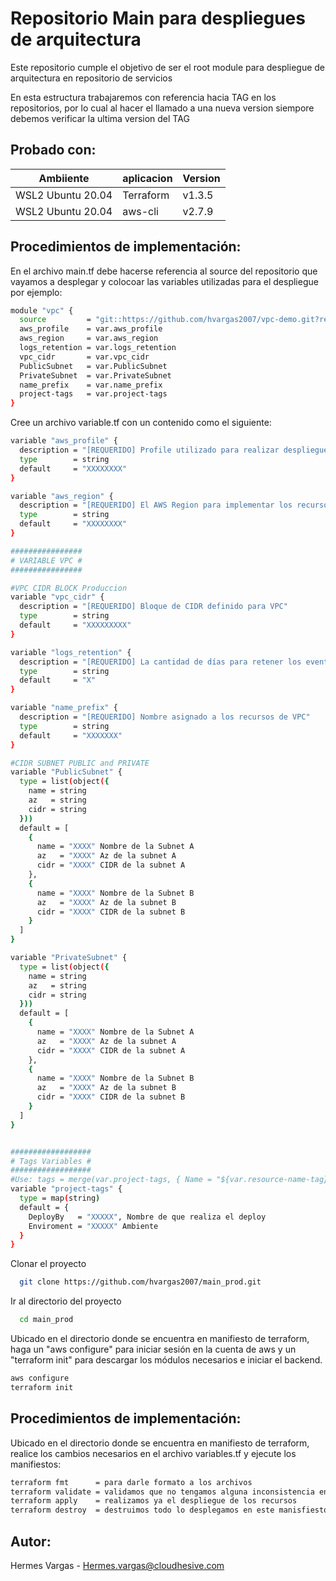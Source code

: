 # Repositorio Main para despliegues de arquitectura

Este repositorio cumple el objetivo de ser el root module para despliegue de arquitectura en repositorio de servicios

En esta estructura trabajaremos con referencia hacia TAG en los repositorios, por lo cual al hacer el llamado a una nueva version siempore debemos verificar la ultima version del TAG

## Probado con:

| Ambiiente         | aplicacion | Version |
| ----------------- | ---------- | ------- |
| WSL2 Ubuntu 20.04 | Terraform  | v1.3.5  |
| WSL2 Ubuntu 20.04 | aws-cli    | v2.7.9 |


## Procedimientos de implementación:

En el archivo main.tf debe hacerse referencia al source del repositorio que vayamos a desplegar y colocoar las variables utilizadas para el despliegue por ejemplo:

```bash
module "vpc" {
  source         = "git::https://github.com/hvargas2007/vpc-demo.git?ref=v1.0.0"
  aws_profile    = var.aws_profile
  aws_region     = var.aws_region
  logs_retention = var.logs_retention
  vpc_cidr       = var.vpc_cidr
  PublicSubnet   = var.PublicSubnet
  PrivateSubnet  = var.PrivateSubnet
  name_prefix    = var.name_prefix
  project-tags   = var.project-tags
}
```

Cree un archivo variable.tf con un contenido como el siguiente:

```bash
variable "aws_profile" {
  description = "[REQUERIDO] Profile utilizado para realizar despliegue"
  type        = string
  default     = "XXXXXXXX"
}

variable "aws_region" {
  description = "[REQUERIDO] El AWS Region para implementar los recursos"
  type        = string
  default     = "XXXXXXXX"
}

################
# VARIABLE VPC #
################

#VPC CIDR BLOCK Produccion
variable "vpc_cidr" {
  description = "[REQUERIDO] Bloque de CIDR definido para VPC"
  type        = string
  default     = "XXXXXXXXX"
}

variable "logs_retention" {
  description = "[REQUERIDO] La cantidad de días para retener los eventos de registro en CloudWatch 0,1,3,5,7,14,30,60,90,120,150,180,365,400,545,731,1827,3653."
  type        = string
  default     = "X"
}

variable "name_prefix" {
  description = "[REQUERIDO] Nombre asignado a los recursos de VPC"
  type        = string
  default     = "XXXXXXX"
}

#CIDR SUBNET PUBLIC and PRIVATE 
variable "PublicSubnet" {
  type = list(object({
    name = string
    az   = string
    cidr = string
  }))
  default = [
    {
      name = "XXXX" Nombre de la Subnet A
      az   = "XXXX" Az de la subnet A
      cidr = "XXXX" CIDR de la subnet A
    },
    {
      name = "XXXX" Nombre de la Subnet B
      az   = "XXXX" Az de la subnet B
      cidr = "XXXX" CIDR de la subnet B
    }
  ]
}

variable "PrivateSubnet" {
  type = list(object({
    name = string
    az   = string
    cidr = string
  }))
  default = [
    {
      name = "XXXX" Nombre de la Subnet A
      az   = "XXXX" Az de la subnet A
      cidr = "XXXX" CIDR de la subnet A
    },
    {
      name = "XXXX" Nombre de la Subnet B
      az   = "XXXX" Az de la subnet B
      cidr = "XXXX" CIDR de la subnet B
    }
  ]
}


##################
# Tags Variables #
##################
#Use: tags = merge(var.project-tags, { Name = "${var.resource-name-tag}-place-holder" }, )
variable "project-tags" {
  type = map(string)
  default = {
    DeployBy   = "XXXXX", Nombre de que realiza el deploy
    Enviroment = "XXXXX" Ambiente
  }
}
```

Clonar el proyecto 

```bash
  git clone https://github.com/hvargas2007/main_prod.git
```

Ir al directorio del proyecto

```bash
  cd main_prod
```

Ubicado en el directorio donde se encuentra en manifiesto de terraform, haga un "aws configure" para iniciar sesión en la cuenta de aws y un "terraform init" para descargar los módulos necesarios e iniciar el backend.

```bash
aws configure
terraform init
```

## Procedimientos de implementación:

Ubicado en el directorio donde se encuentra en manifiesto de terraform, realice los cambios necesarios en el archivo variables.tf y ejecute los manifiestos:

```bash
terraform fmt      = para darle formato a los archivos
terraform validate = validamos que no tengamos alguna inconsistencia en los recursos
terraform apply    = realizamos ya el despliegue de los recursos
terraform destroy  = destruimos todo lo desplegamos en este manisfiesto
```

## Autor:

Hermes Vargas - Hermes.vargas@cloudhesive.com

